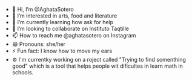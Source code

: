 - 👋 Hi, I’m @AghataSotero
- 👀 I’m interested in arts, food and literature
- 🌱 I’m currently learning how ask for help
- 💞️ I’m looking to collaborate on Instituto Taqtille
- 📫 How to reach me @aghatasotero on Instagram
- 😄 Pronouns: she/her
- ⚡ Fun fact: I know how to move my ears
- ⚙ I'm currentky working on a roject called "Trying to find somenthing good" which is a tool that helps people wit dificultes in learn math in schools.
<!---
AghataSotero/AghataSotero is a ✨ special ✨ repository because its `README.md` (this file) appears on your GitHub profile.
You can click the Preview link to take a look at your changes.
--->
